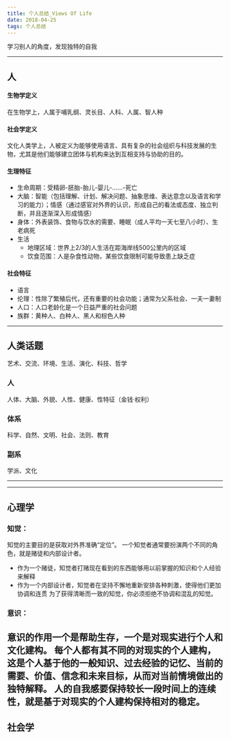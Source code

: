 ```yaml
---
title: 个人总结_Views Of Life
date: 2018-04-25
tags: 个人总结
---
```

学习别人的角度，发现独特的自我
 <!-- more -->

---
## 人

#### 生物学定义
在生物学上，人属于哺乳纲、灵长目、人科、人属、智人种
#### 社会学定义
文化人类学上，人被定义为能够使用语言、具有复杂的社会组织与科技发展的生物，尤其是他们能够建立团体与机构来达到互相支持与协助的目的。

#### 生理特征
  * 生命周期：受精卵-胚胎-胎儿-婴儿-......-死亡
  * 大脑：智能（包括理解、计划、解决问题、抽象思维、表达意念以及语言和学习的能力）；情感（通过感官对外界的认识，形成自己的看法或态度、独立判断，并且逐渐深入形成情感）
  * 身体：外表装饰、食物与饮水的需要、睡眠（成人平均一天七至八小时）、生老病死
  * 生活
    - 地理区域：世界上2/3的人生活在距海岸线500公里内的区域
    - 饮食范围：人是杂食性动物，某些饮食限制可能导致患上缺乏症
#### 社会特征
  * 语言
  * 伦理：性除了繁殖后代，还有重要的社会功能；通常为父系社会、一夫一妻制
  * 人口：人口老龄化是一个日益严重的社会问题
  * 族群：黄种人、白种人、黑人和棕色人种

---
## 人类话题
艺术、交流、环境、生活、演化、科技、哲学

### 人
人体、大脑、外貌、人性、健康、性特征（金钱·权利）
### 体系
科学、自然、文明、社会、法则、教育
### 副系
学派、文化

---

---
## 心理学
### 知觉：
知觉的主要目的是获取对外界准确“定位”。
一个知觉者通常要扮演两个不同的角色，就是赌徒和内部设计者。
- 作为一个赌徒，知觉者打赌现在看到的东西能够用以前掌握的知识和个人经验来解释
- 作为一个内部设计者，知觉者在坚持不懈地重新安排各种刺激，使得他们更加协调和连贯
为了获得清晰而一致的知觉，你必须拒绝不协调和混乱的知觉。

### 意识：
意识的作用一个是帮助生存，一个是对现实进行个人和文化建构。
每个人都有其不同的对现实的个人建构，这是个人基于他的一般知识、过去经验的记忆、当前的需要、价值、信念和未来目标，从而对当前情境做出的独特解释。
人的自我感要保持较长一段时间上的连续性，就是基于对现实的个人建构保持相对的稳定。
---

## 社会学
